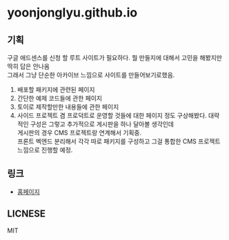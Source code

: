 # yoonjonglyu.github.io

## 기획

구글 애드센스를 신청 할 루트 사이트가 필요하다. 뭘 만들지에 대해서 고민을 해봤지만 딱히 답은 안나옴  
그래서 그냥 단순한 아카이브 느낌으로 사이트를 만들어보기로했음.

1. 배포할 패키지에 관련된 페이지
2. 간단한 예제 코드들에 관한 페이지
3. 토이로 제작할만한 내용들에 관한 페이지
4. 사이드 프로젝트 겸 프로덕트로 운영할 것들에 대한 페이지
   정도 구상해봤다. 대략적인 구성은 그렇고 추가적으로 게시판을 하나 달아볼 생각인데  
   게시판의 경우 CMS 프로젝트랑 연계해서 기획중.  
   프론트 벡엔드 분리해서 각각 따로 패키지를 구성하고 그걸 통합한 CMS 프로젝트 느낌으로 진행할 예정.

## 링크

- [홈페이지](https://yoonjonglyu.github.io/)


## LICNESE

MIT
